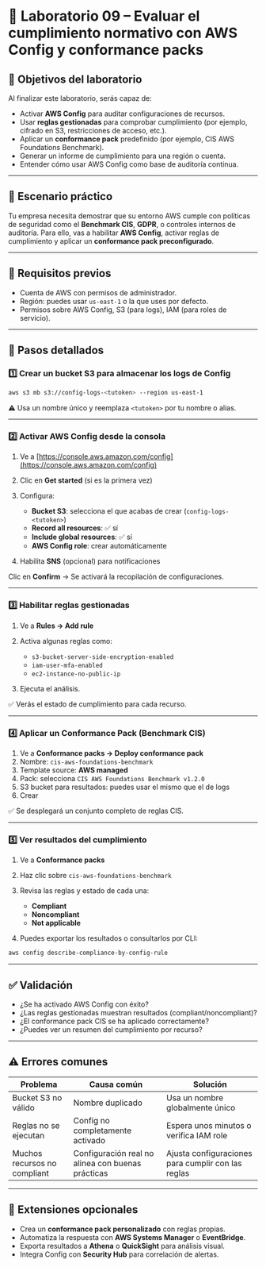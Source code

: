 # 🧪 Laboratorio 09 – Evaluar el cumplimiento normativo con AWS Config y conformance packs

## 🎯 Objetivos del laboratorio

Al finalizar este laboratorio, serás capaz de:

* Activar **AWS Config** para auditar configuraciones de recursos.
* Usar **reglas gestionadas** para comprobar cumplimiento (por ejemplo, cifrado en S3, restricciones de acceso, etc.).
* Aplicar un **conformance pack** predefinido (por ejemplo, CIS AWS Foundations Benchmark).
* Generar un informe de cumplimiento para una región o cuenta.
* Entender cómo usar AWS Config como base de auditoría continua.

---

## 🧵 Escenario práctico

Tu empresa necesita demostrar que su entorno AWS cumple con políticas de seguridad como el **Benchmark CIS**, **GDPR**, o controles internos de auditoría. Para ello, vas a habilitar **AWS Config**, activar reglas de cumplimiento y aplicar un **conformance pack preconfigurado**.

---

## 🧰 Requisitos previos

* Cuenta de AWS con permisos de administrador.
* Región: puedes usar `us-east-1` o la que uses por defecto.
* Permisos sobre AWS Config, S3 (para logs), IAM (para roles de servicio).

---

## 🧭 Pasos detallados

### 1️⃣ Crear un bucket S3 para almacenar los logs de Config

```bash
aws s3 mb s3://config-logs-<tutoken> --region us-east-1
```

⚠️ Usa un nombre único y reemplaza `<tutoken>` por tu nombre o alias.

---

### 2️⃣ Activar AWS Config desde la consola

1. Ve a [https://console.aws.amazon.com/config](https://console.aws.amazon.com/config)
2. Clic en **Get started** (si es la primera vez)
3. Configura:

   * **Bucket S3**: selecciona el que acabas de crear (`config-logs-<tutoken>`)
   * **Record all resources**: ✅ sí
   * **Include global resources**: ✅ sí
   * **AWS Config role**: crear automáticamente
4. Habilita **SNS** (opcional) para notificaciones

Clic en **Confirm** → Se activará la recopilación de configuraciones.

---

### 3️⃣ Habilitar reglas gestionadas

1. Ve a **Rules → Add rule**
2. Activa algunas reglas como:

   * `s3-bucket-server-side-encryption-enabled`
   * `iam-user-mfa-enabled`
   * `ec2-instance-no-public-ip`
3. Ejecuta el análisis.

✅ Verás el estado de cumplimiento para cada recurso.

---

### 4️⃣ Aplicar un Conformance Pack (Benchmark CIS)

1. Ve a **Conformance packs → Deploy conformance pack**
2. Nombre: `cis-aws-foundations-benchmark`
3. Template source: **AWS managed**
4. Pack: selecciona `CIS AWS Foundations Benchmark v1.2.0`
5. S3 bucket para resultados: puedes usar el mismo que el de logs
6. Crear

✅ Se desplegará un conjunto completo de reglas CIS.

---

### 5️⃣ Ver resultados del cumplimiento

1. Ve a **Conformance packs**

2. Haz clic sobre `cis-aws-foundations-benchmark`

3. Revisa las reglas y estado de cada una:

   * **Compliant**
   * **Noncompliant**
   * **Not applicable**

4. Puedes exportar los resultados o consultarlos por CLI:

```bash
aws config describe-compliance-by-config-rule
```

---

## ✅ Validación

* ¿Se ha activado AWS Config con éxito?
* ¿Las reglas gestionadas muestran resultados (compliant/noncompliant)?
* ¿El conformance pack CIS se ha aplicado correctamente?
* ¿Puedes ver un resumen del cumplimiento por recurso?

---

## ⚠️ Errores comunes

| Problema                     | Causa común                                       | Solución                                           |
| ---------------------------- | ------------------------------------------------- | -------------------------------------------------- |
| Bucket S3 no válido          | Nombre duplicado                                  | Usa un nombre globalmente único                    |
| Reglas no se ejecutan        | Config no completamente activado                  | Espera unos minutos o verifica IAM role            |
| Muchos recursos no compliant | Configuración real no alinea con buenas prácticas | Ajusta configuraciones para cumplir con las reglas |

---

## 🧩 Extensiones opcionales

* Crea un **conformance pack personalizado** con reglas propias.
* Automatiza la respuesta con **AWS Systems Manager** o **EventBridge**.
* Exporta resultados a **Athena** o **QuickSight** para análisis visual.
* Integra Config con **Security Hub** para correlación de alertas.